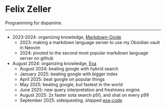 # Felix Zeller

Programming for dopamine.

---

- 2023-2024: organizing knowledge, [Markdown-Oxide](https://github.com/Feel-ix-343/markdown-oxide)
  - 2023: making a markdown language server to use my Obsidian vault in Neovim
  - 2024: pivoted to the second most popular markdown language server on github
- August 2024: organizing knowledge, [Exa](https://exa.ai)
  - August 2024: beating google with hybrid search
  - January 2025: beating google with bigger index
  - April 2025: beat google on popular things
  - May 2025: beating google, but fastest in the world
  - June 2025: new query interpretation and freshness engine
  - August 2025: 2x faster sota search p50, and shat on every p99
  - September 2025: sidequesting, shipped [exa-code](https://x.com/ExaAILabs/status/1971264749062193588)
  
  

